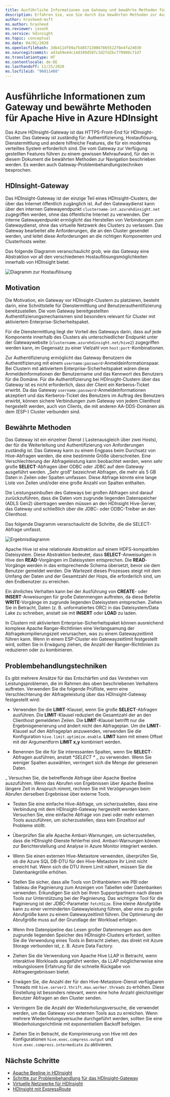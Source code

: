 ```yaml
---
title: Ausführliche Informationen zum Gateway und bewährte Methoden für Apache Hive in Azure HDInsight
description: Erfahren Sie, wie Sie durch die bewährten Methoden zur Ausführung von Hive-Abfragen über das Azure HDInsight-Gateway navigieren.
author: hrasheed-msft
ms.author: hrasheed
ms.reviewer: jasonh
ms.service: hdinsight
ms.topic: conceptual
ms.date: 04/01/2020
ms.openlocfilehash: 3db411df69a754857220867865522f8e4fa24030
ms.sourcegitcommit: a43a59e44c14d349d597c3d2fd2bc779989c71d7
ms.translationtype: HT
ms.contentlocale: de-DE
ms.lasthandoff: 11/25/2020
ms.locfileid: "96011488"
---
```

# <a name="gateway-deep-dive-and-best-practices-for-apache-hive-in-azure-hdinsight"></a>Ausführliche Informationen zum Gateway und bewährte Methoden für Apache Hive in Azure HDInsight

Das Azure HDInsight-Gateway ist das HTTPS-Front-End für HDInsight-Cluster. Das Gateway ist zuständig für: Authentifizierung, Hostauflösung, Dienstermittlung und andere hilfreiche Features, die für ein modernes verteiltes System erforderlich sind. Die vom Gateway zur Verfügung gestellten Features führen zu einem gewissen Mehraufwand, für den in diesem Dokument die bewährten Methoden zur Navigation beschrieben werden. Es werden auch Gateway-Problembehandlungstechniken besprochen.

## <a name="the-hdinsight-gateway"></a>HDInsight-Gateway

Das HDInsight-Gateway ist der einzige Teil eines HDInsight-Clusters, der über das Internet öffentlich zugänglich ist. Auf den Gatewaydienst kann über den internen Gatewayendpunkt `clustername-int.azurehdinsight.net` zugegriffen werden, ohne das öffentliche Internet zu verwenden. Der interne Gatewayendpunkt ermöglicht das Herstellen von Verbindungen zum Gatewaydienst, ohne das virtuelle Netzwerk des Clusters zu verlassen. Das Gateway bearbeitet alle Anforderungen, die an den Cluster gesendet werden, und leitet diese Anforderungen an die richtigen Komponenten und Clusterhosts weiter.

Das folgende Diagramm veranschaulicht grob, wie das Gateway eine Abstraktion vor all den verschiedenen Hostauflösungsmöglichkeiten innerhalb von HDInsight bietet.

![Diagramm zur Hostauflösung](./media/gateway-best-practices/host-resolution-diagram.png "Diagramm zur Hostauflösung")

## <a name="motivation"></a>Motivation

Die Motivation, ein Gateway vor HDInsight-Clustern zu platzieren, besteht darin, eine Schnittstelle für Dienstermittlung und Benutzerauthentifizierung bereitzustellen. Die vom Gateway bereitgestellten Authentifizierungsmechanismen sind besonders relevant für Cluster mit aktiviertem Enterprise-Sicherheitspaket.

Für die Dienstermittlung liegt der Vorteil des Gateways darin, dass auf jede Komponente innerhalb des Clusters als unterschiedlicher Endpunkt unter der Gatewaywebsite (`clustername.azurehdinsight.net/hive2`) zugegriffen werden kann, im Gegensatz zu einer Vielzahl von `host:port`-Kombinationen.

Zur Authentifizierung ermöglicht das Gateway Benutzern die Authentifizierung mit einem `username:password`-Anmeldeinformationspaar. Bei Clustern mit aktiviertem Enterprise-Sicherheitspaket wären diese Anmeldeinformationen der Benutzername und das Kennwort des Benutzers für die Domäne. Für die Authentifizierung bei HDInsight-Clustern über das Gateway ist es nicht erforderlich, dass der Client ein Kerberos-Ticket erwirbt. Da das Gateway `username:password`-Anmeldeinformationen akzeptiert und das Kerberos-Ticket des Benutzers im Auftrag des Benutzers erwirbt, können sichere Verbindungen zum Gateway von jedem Clienthost hergestellt werden, auch von Clients, die mit anderen AA-DDS-Domänen als dem (ESP-) Cluster verbunden sind.

## <a name="best-practices"></a>Bewährte Methoden

Das Gateway ist ein einzelner Dienst ( Lastenausgleich über zwei Hosts), der für die Weiterleitung und Authentifizierung von Anforderungen zuständig ist. Das Gateway kann zu einem Engpass beim Durchsatz von Hive-Abfragen werden, die eine bestimmte Größe überschreiten. Eine Verschlechterung der Abfrageleistung kann beobachtet werden, wenn sehr große **SELECT**-Abfragen über ODBC oder JDBC auf dem Gateway ausgeführt werden. „Sehr groß“ bezeichnet Abfragen, die mehr als 5 GB Daten in Zeilen oder Spalten umfassen. Diese Abfrage könnte eine lange Liste von Zeilen und/oder eine große Anzahl von Spalten enthalten.

Die Leistungseinbußen des Gateways bei großen Abfragen sind darauf zurückzuführen, dass die Daten vom zugrunde liegenden Datenspeicher (ADLS Gen2) übertragen werden müssen an den HDInsight Hive-Server, das Gateway und schließlich über die JDBC- oder ODBC-Treiber an den Clienthost.

Das folgende Diagramm veranschaulicht die Schritte, die die SELECT-Abfrage umfasst.

![Ergebnisdiagramm](./media/gateway-best-practices/result-retrieval-diagram.png "Ergebnisdiagramm")

Apache Hive ist eine relationale Abstraktion auf einem HDFS-kompatiblen Dateisystem. Diese Abstraktion bedeutet, dass **SELECT**-Anweisungen in Hive den **READ**-Vorgängen im Dateisystem entsprechen. Die **READ**-Vorgänge werden in das entsprechende Schema übersetzt, bevor sie dem Benutzer gemeldet werden. Die Wartezeit dieses Prozesses steigt mit dem Umfang der Daten und der Gesamtzahl der Hops, die erforderlich sind, um den Endbenutzer zu erreichen.

Ein ähnliches Verhalten kann bei der Ausführung von **CREATE**- oder **INSERT**-Anweisungen für große Datenmengen auftreten, da diese Befehle **WRITE**-Vorgänge im zugrunde liegenden Dateisystem entsprechen. Ziehen Sie in Betracht, Daten (z. B. unformatiertes ORC) in das Dateisystem/Data Lake zu schreiben, anstatt sie mit **INSERT** oder **LOAD** zu laden.

In Clustern mit aktiviertem Enterprise-Sicherheitspaket können ausreichend komplexe Apache Ranger-Richtlinien eine Verlangsamung der Abfragekompilierungszeit verursachen, was zu einem Gatewayzeitlimit führen kann. Wenn in einem ESP-Cluster ein Gatewayzeitlimit festgestellt wird, sollten Sie in Erwägung ziehen, die Anzahl der Ranger-Richtlinien zu reduzieren oder zu kombinieren.

## <a name="troubleshooting-techniques"></a>Problembehandlungstechniken

Es gibt mehrere Ansätze für das Entschärfen und das Verstehen von Leistungsproblemen, die im Rahmen des oben beschriebenen Verhaltens auftreten. Verwenden Sie die folgende Prüfliste, wenn eine Verschlechterung der Abfrageleistung über das HDInsight-Gateway festgestellt wird:

* Verwenden Sie die **LIMIT**-Klausel, wenn Sie große **SELECT**-Abfragen ausführen. Die **LIMIT**-Klausel reduziert die Gesamtzahl der an den Clienthost gemeldeten Zeilen. Die **LIMIT**-Klausel betrifft nur die Ergebnisgenerierung und ändert nicht den Abfrageplan. Um die **LIMIT**-Klausel auf den Abfrageplan anzuwenden, verwenden Sie die Konfiguration `hive.limit.optimize.enable`. **LIMIT** kann mit einem Offset mit der Argumentform **LIMIT x,y** kombiniert werden.

* Benennen Sie die für Sie interessanten Spalten, wenn Sie **SELECT**-Abfragen ausführen, anstatt **SELECT \** _ zu verwenden. Wenn Sie weniger Spalten auswählen, verringert sich die Menge der gelesenen Daten.

_ Versuchen Sie, die betreffende Abfrage über Apache Beeline auszuführen. Wenn das Abrufen von Ergebnissen über Apache Beeline längere Zeit in Anspruch nimmt, rechnen Sie mit Verzögerungen beim Abrufen derselben Ergebnisse über externe Tools.

* Testen Sie eine einfache Hive-Abfrage, um sicherzustellen, dass eine Verbindung mit dem HDInsight-Gateway hergestellt werden kann. Versuchen Sie, eine einfache Abfrage von zwei oder mehr externen Tools auszuführen, um sicherzustellen, dass kein Einzeltool auf Probleme stößt.

* Überprüfen Sie alle Apache Ambari-Warnungen, um sicherzustellen, dass die HDInsight-Dienste fehlerfrei sind. Ambari-Warnungen können zur Berichterstellung und Analyse in Azure Monitor integriert werden.

* Wenn Sie einen externen Hive-Metastore verwenden, überprüfen Sie, ob die Azure SQL DB-DTU für den Hive-Metastore ihr Limit nicht erreicht hat. Wenn sich die DTU ihrem Limit nähert, müssen Sie die Datenbankgröße erhöhen.

* Stellen Sie sicher, dass alle Tools von Drittanbietern wie PBI oder Tableau die Paginierung zum Anzeigen von Tabellen oder Datenbanken verwenden. Erkundigen Sie sich bei Ihren Supportpartnern nach diesen Tools zur Unterstützung bei der Paginierung. Das wichtigste Tool für die Paginierung ist der JDBC-Parameter `fetchSize`. Eine kleine Abrufgröße kann zu einer verminderten Gatewayleistung führen, aber eine zu große Abrufgröße kann zu einem Gatewayzeitlimit führen. Die Optimierung der Abrufgröße muss auf der Grundlage der Workload erfolgen.

* Wenn Ihre Datenpipeline das Lesen großer Datenmengen aus dem zugrunde liegenden Speicher des HDInsight-Clusters erfordert, sollten Sie die Verwendung eines Tools in Betracht ziehen, das direkt mit Azure Storage verbunden ist, z. B. Azure Data Factory.

* Ziehen Sie die Verwendung von Apache Hive LLAP in Betracht, wenn interaktive Workloads ausgeführt werden, da LLAP möglicherweise eine reibungslosere Erfahrung für die schnelle Rückgabe von Abfrageergebnissen bietet.

* Erwägen Sie, die Anzahl der für den Hive-Metastore-Dienst verfügbaren Threads mit `hive.server2.thrift.max.worker.threads` zu erhöhen. Diese Einstellung ist besonders relevant, wenn eine hohe Anzahl gleichzeitiger Benutzer Abfragen an den Cluster senden.

* Verringern Sie die Anzahl der Wiederholungsversuche, die verwendet werden, um das Gateway von externen Tools aus zu erreichen. Wenn mehrere Wiederholungsversuche durchgeführt werden, sollten Sie eine Wiederholungsrichtlinie mit exponentiellem Backoff befolgen.

* Ziehen Sie in Betracht, die Komprimierung von Hive mit den Konfigurationen `hive.exec.compress.output` und `hive.exec.compress.intermediate` zu aktivieren.

## <a name="next-steps"></a>Nächste Schritte

* [Apache Beeline in HDInsight](../hadoop/apache-hadoop-use-hive-beeline.md)
* [Schritte zur Problembehandlung für das HDInsight-Gateway](./troubleshoot-gateway-timeout.md)
* [Virtuelle Netzwerke für HDInsight](../hdinsight-plan-virtual-network-deployment.md)
* [HDInsight mit ExpressRoute](../connect-on-premises-network.md)